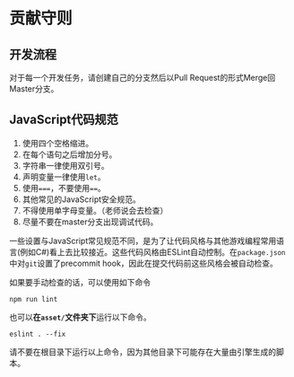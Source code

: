 # 贡献守则

## 开发流程

对于每一个开发任务，请创建自己的分支然后以Pull Request的形式Merge回Master分支。

## JavaScript代码规范

1. 使用四个空格缩进。
2. 在每个语句之后增加分号。
3. 字符串一律使用双引号。
4. 声明变量一律使用`let`。
5. 使用`===`，不要使用`==`。
6. 其他常见的JavaScript安全规范。
7. 不得使用单字母变量。（老师说会去检查）
8. 尽量不要在master分支出现调试代码。

一些设置与JavaScript常见规范不同，是为了让代码风格与其他游戏编程常用语言(例如C#)看上去比较接近。这些代码风格由ESLint自动控制。在`package.json`中对`git`设置了precommit hook，因此在提交代码前这些风格会被自动检查。

如果要手动检查的话，可以使用如下命令

```
npm run lint
```

也可以**在`asset/`文件夹下**运行以下命令。

```
eslint . --fix
```

请不要在根目录下运行以上命令，因为其他目录下可能存在大量由引擎生成的脚本。

